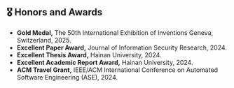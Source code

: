 ## 🎖️ Honors and Awards
- **Gold Medal,** The 50th International Exhibition of Inventions Geneva, Switzerland, 2025.
- **Excellent Paper Award,** Journal of Information Security Research, 2024.
- **Excellent Thesis Award,** Hainan University, 2024.
- **Excellent Academic Report Award,** Hainan University, 2024.
- **ACM Travel Grant,** IEEE/ACM International Conference on Automated Software Engineering (ASE), 2024.
